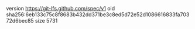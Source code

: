 version https://git-lfs.github.com/spec/v1
oid sha256:6eb133c75c8f8683b432dd371be3c8ed5d72e52d1086616833fa70372d6bec85
size 5731
